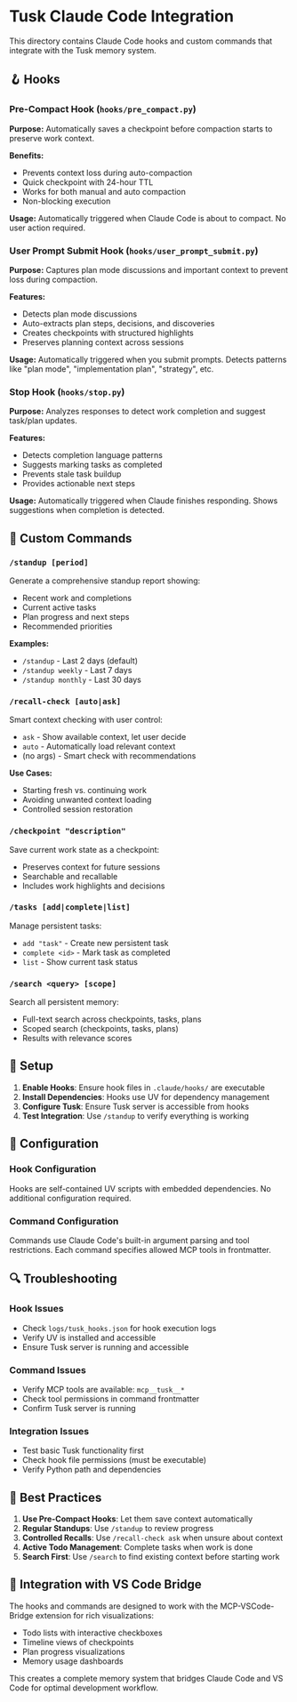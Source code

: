 # Tusk Claude Code Integration

This directory contains Claude Code hooks and custom commands that integrate with the Tusk memory system.

## 🪝 Hooks

### Pre-Compact Hook (`hooks/pre_compact.py`)
**Purpose:** Automatically saves a checkpoint before compaction starts to preserve work context.

**Benefits:**
- Prevents context loss during auto-compaction  
- Quick checkpoint with 24-hour TTL
- Works for both manual and auto compaction
- Non-blocking execution

**Usage:** Automatically triggered when Claude Code is about to compact. No user action required.

### User Prompt Submit Hook (`hooks/user_prompt_submit.py`)
**Purpose:** Captures plan mode discussions and important context to prevent loss during compaction.

**Features:**
- Detects plan mode discussions
- Auto-extracts plan steps, decisions, and discoveries
- Creates checkpoints with structured highlights
- Preserves planning context across sessions

**Usage:** Automatically triggered when you submit prompts. Detects patterns like "plan mode", "implementation plan", "strategy", etc.

### Stop Hook (`hooks/stop.py`) 
**Purpose:** Analyzes responses to detect work completion and suggest task/plan updates.

**Features:**
- Detects completion language patterns
- Suggests marking tasks as completed
- Prevents stale task buildup
- Provides actionable next steps

**Usage:** Automatically triggered when Claude finishes responding. Shows suggestions when completion is detected.

## 🔧 Custom Commands

### `/standup [period]`
Generate a comprehensive standup report showing:
- Recent work and completions
- Current active tasks
- Plan progress and next steps
- Recommended priorities

**Examples:**
- `/standup` - Last 2 days (default)
- `/standup weekly` - Last 7 days
- `/standup monthly` - Last 30 days

### `/recall-check [auto|ask]`
Smart context checking with user control:
- `ask` - Show available context, let user decide
- `auto` - Automatically load relevant context
- (no args) - Smart check with recommendations

**Use Cases:**
- Starting fresh vs. continuing work
- Avoiding unwanted context loading
- Controlled session restoration

### `/checkpoint "description"`
Save current work state as a checkpoint:
- Preserves context for future sessions
- Searchable and recallable
- Includes work highlights and decisions

### `/tasks [add|complete|list]`
Manage persistent tasks:
- `add "task"` - Create new persistent task
- `complete <id>` - Mark task as completed
- `list` - Show current task status

### `/search <query> [scope]`
Search all persistent memory:
- Full-text search across checkpoints, tasks, plans
- Scoped search (checkpoints, tasks, plans)
- Results with relevance scores

## 🚀 Setup

1. **Enable Hooks**: Ensure hook files in `.claude/hooks/` are executable
2. **Install Dependencies**: Hooks use UV for dependency management
3. **Configure Tusk**: Ensure Tusk server is accessible from hooks
4. **Test Integration**: Use `/standup` to verify everything is working

## 📝 Configuration

### Hook Configuration
Hooks are self-contained UV scripts with embedded dependencies. No additional configuration required.

### Command Configuration  
Commands use Claude Code's built-in argument parsing and tool restrictions. Each command specifies allowed MCP tools in frontmatter.

## 🔍 Troubleshooting

### Hook Issues
- Check `logs/tusk_hooks.json` for hook execution logs
- Verify UV is installed and accessible
- Ensure Tusk server is running and accessible

### Command Issues
- Verify MCP tools are available: `mcp__tusk__*`
- Check tool permissions in command frontmatter
- Confirm Tusk server is running

### Integration Issues
- Test basic Tusk functionality first
- Check hook file permissions (must be executable)
- Verify Python path and dependencies

## 🎯 Best Practices

1. **Use Pre-Compact Hooks**: Let them save context automatically
2. **Regular Standups**: Use `/standup` to review progress
3. **Controlled Recalls**: Use `/recall-check ask` when unsure about context
4. **Active Todo Management**: Complete tasks when work is done
5. **Search First**: Use `/search` to find existing context before starting work

## 🔗 Integration with VS Code Bridge

The hooks and commands are designed to work with the MCP-VSCode-Bridge extension for rich visualizations:

- Todo lists with interactive checkboxes
- Timeline views of checkpoints  
- Plan progress visualizations
- Memory usage dashboards

This creates a complete memory system that bridges Claude Code and VS Code for optimal development workflow.